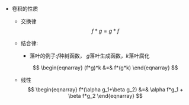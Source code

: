 + 卷积的性质

  + 交换律
    $$
    f*g = g*f
    $$
    
  + 结合律:
  
    + 落叶的例子:$f$种树函数， $g$落叶生成函数，$k$落叶腐化
  
    $$
    \begin{eqnarray}
    (f*g)*k &=& f*(g*k)
    \end{eqnarray}
    $$
  
    
  
  + 线性
    $$
    \begin{eqnarray}
    f*(\alpha g_1+\beta g_2) &=& \alpha f*g_1 + \beta f*g_2
    \end{eqnarray}
    $$
    
    

